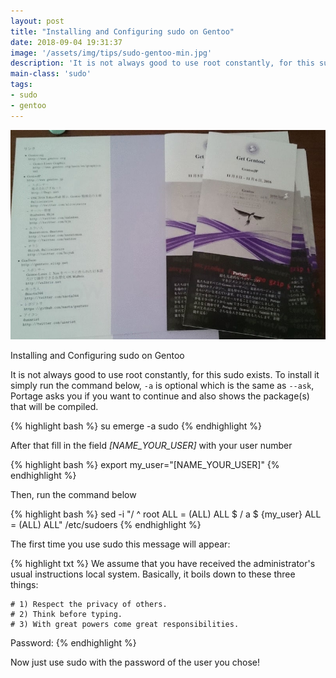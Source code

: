 ```yaml
---
layout: post
title: "Installing and Configuring sudo on Gentoo"
date: 2018-09-04 19:31:37
image: '/assets/img/tips/sudo-gentoo-min.jpg'
description: 'It is not always good to use root constantly, for this sudo exists.'
main-class: 'sudo'
tags:
- sudo
- gentoo
---
```


![Installing and Configuring sudo on Gentoo](/assets/img/tips/sudo-gentoo-min.jpg "Installing and Configuring sudo on Gentoo")

Installing and Configuring sudo on Gentoo

It is not always good to use root constantly, for this sudo exists. To install it simply run the command below, `-a` is optional which is the same as `--ask`, Portage asks you if you want to continue and also shows the package(s) that will be compiled.

{% highlight bash %}
su
emerge -a sudo
{% endhighlight %}


After that fill in the field *[NAME_YOUR_USER]* with your user number

{% highlight bash %}
export my_user="[NAME_YOUR_USER]"
{% endhighlight %}

Then, run the command below

{% highlight bash %}
sed -i "/ ^ root ALL = (ALL) ALL $ / a $ {my_user} ALL = (ALL) ALL" /etc/sudoers
{% endhighlight %}

The first time you use sudo this message will appear:

{% highlight txt %}
We assume that you have received the administrator's usual instructions
local system. Basically, it boils down to these three things:

    # 1) Respect the privacy of others.
    # 2) Think before typing.
    # 3) With great powers come great responsibilities.

Password:
{% endhighlight %}

Now just use sudo with the password of the user you chose!
